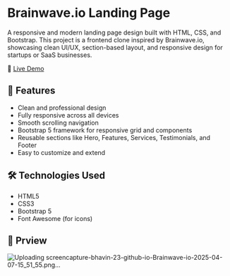 # Brainwave.io Landing Page

A responsive and modern landing page design built with HTML, CSS, and Bootstrap. This project is a frontend clone inspired by Brainwave.io, showcasing clean UI/UX, section-based layout, and responsive design for startups or SaaS businesses.

🔗 [Live Demo](https://bhavin-23.github.io/Brainwave.io/)

## 🚀 Features

- Clean and professional design
- Fully responsive across all devices
- Smooth scrolling navigation
- Bootstrap 5 framework for responsive grid and components
- Reusable sections like Hero, Features, Services, Testimonials, and Footer
- Easy to customize and extend

## 🛠️ Technologies Used

- HTML5
- CSS3
- Bootstrap 5
- Font Awesome (for icons)

## 📸 Prview 
![Uploading screencapture-bhavin-23-github-io-Brainwave-io-2025-04-07-15_51_55.png…]()


